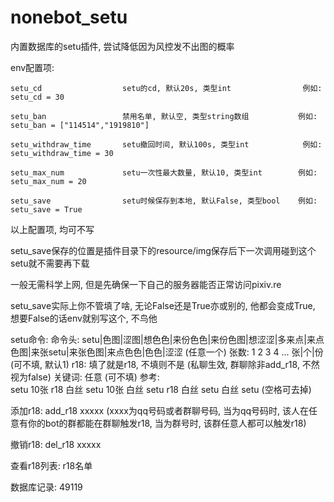 # nonebot_setu
内置数据库的setu插件, 尝试降低因为风控发不出图的概率




env配置项:

    setu_cd                  setu的cd, 默认20s, 类型int                例如: setu_cd = 30
    
    setu_ban                 禁用名单, 默认空, 类型string数组           例如: setu_ban = ["114514","1919810"]
    
    setu_withdraw_time       setu撤回时间, 默认100s, 类型int            例如: setu_withdraw_time = 30
    
    setu_max_num             setu一次性最大数量, 默认10, 类型int        例如: setu_max_num = 20
    
    setu_save                setu时候保存到本地, 默认False, 类型bool    例如: setu_save = True
    
以上配置项, 均可不写


setu_save保存的位置是插件目录下的resource/img保存后下一次调用碰到这个setu就不需要再下载

一般无需科学上网, 但是先确保一下自己的服务器能否正常访问pixiv.re

setu_save实际上你不管填了啥, 无论False还是True亦或别的, 他都会变成True, 想要False的话env就别写这个, 不鸟他








setu命令:
    命令头: setu|色图|涩图|想色色|来份色色|来份色图|想涩涩|多来点|来点色图|来张setu|来张色图|来点色色|色色|涩涩  (任意一个)
    张数: 1 2 3 4 ... 张|个|份  (可不填, 默认1)
    r18: 填了就是r18, 不填则不是  (私聊生效, 群聊除非add_r18, 不然视为false)
    关键词: 任意 (可不填)
    参考:   
        setu 10张 r18 白丝
        setu 10张 白丝
        setu r18 白丝
        setu 白丝
        setu
        (空格可去掉)


添加r18:
    add_r18 xxxxx   (xxxx为qq号码或者群聊号码, 当为qq号码时, 该人在任意有你的bot的群都能在群聊触发r18, 当为群号时, 该群任意人都可以触发r18)



撤销r18:
    del_r18 xxxxx


查看r18列表:
    r18名单



数据库记录: 49119

